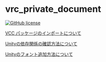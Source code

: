 # vrc_private_document

[![GitHub license](https://img.shields.io/github/license/SeaeeesSan/SimpleFolderIcon)](https://github.com/SeaeeesSan/SimpleFolderIcon/blob/master/LICENSE)

[VCC パッケージのインポートについて](https://github.com/itounagi0116/vrc_private_document/blob/main/VCC_Package_2024-11.md)

[Unityの依存関係の確認方法について](https://github.com/itounagi0116/vrc_private_document/blob/main/Unity_Dependence_2024-11.md)

[Unityのフォント追加方法について](https://github.com/itounagi0116/vrc_private_document/blob/main/Unity_Font_Addition_2024-11.md)

###

